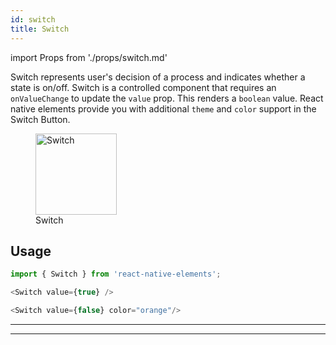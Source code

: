 ```yaml
---
id: switch
title: Switch
---
```


import Props from './props/switch.md'

Switch represents user's decision of a process and indicates whether a state is on/off. Switch is a controlled component that requires an `onValueChange` to update the `value` prop. This renders a `boolean` value. React native elements provide you with additional `theme` and `color` support in the Switch Button.

<div className="component-preview component-preview--grid component-preview--grid-3">
   <figure>
    <img src="/img/switch_gif.gif" alt="Switch" height="130px"/>
    <figcaption>Switch</figcaption>
  </figure>
</div>

## Usage

```js
import { Switch } from 'react-native-elements';
```

```js
<Switch value={true} />

<Switch value={false} color="orange"/>

```

---

<Props />

---
